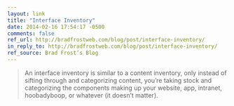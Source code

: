 ```yaml
---
layout: link
title: "Interface Inventory"
date: 2014-02-16 17:54:17 -0500
comments: false
ref_url: http://bradfrostweb.com/blog/post/interface-inventory/
in_reply_to: http://bradfrostweb.com/blog/post/interface-inventory/
ref_source: Brad Frost’s Blog
---
```


> An interface inventory is similar to a content inventory, only instead of sifting through and categorizing content, you’re taking stock and categorizing the components making up your website, app, intranet, hoobadyboop, or whatever (it doesn’t matter).